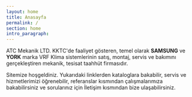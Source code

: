 ```yaml
---
layout: home
title: Anasayfa
permalink: /
section: home
intro_paragraph:
---
```

ATC Mekanik LTD. KKTC'de faaliyet gösteren, temel olarak **SAMSUNG** ve **YORK** marka VRF Klima sistemlerinin satış, montaj, servis ve bakımını gerçekleştiren mekanik, tesisat taahhüt firmasıdır.

Sitemize hoşgeldiniz. Yukarıdaki linklerden kataloglara bakabilir, servis ve hizmetlerimizi öğrenebilir,
referanslar kısmından çalışmalarımıza bakabilirsiniz ve sorularınız için İletişim kısmından bize ulaşabilirsiniz.
